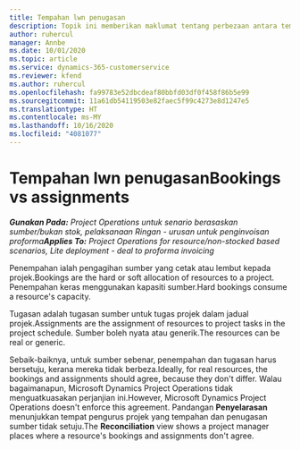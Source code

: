 ```yaml
---
title: Tempahan lwn penugasan
description: Topik ini memberikan maklumat tentang perbezaan antara tempahan sumber dan penugasan sumber.
author: ruhercul
manager: Annbe
ms.date: 10/01/2020
ms.topic: article
ms.service: dynamics-365-customerservice
ms.reviewer: kfend
ms.author: ruhercul
ms.openlocfilehash: fa99783e52dbcdeaf80bbfd03df0f458f86b5e99
ms.sourcegitcommit: 11a61db54119503e82faec5f99c4273e8d1247e5
ms.translationtype: HT
ms.contentlocale: ms-MY
ms.lasthandoff: 10/16/2020
ms.locfileid: "4081077"
---
```

# <a name="bookings-vs-assignments"></a><span data-ttu-id="66210-103">Tempahan lwn penugasan</span><span class="sxs-lookup"><span data-stu-id="66210-103">Bookings vs assignments</span></span>

<span data-ttu-id="66210-104">_**Gunakan Pada:** Project Operations untuk senario berasaskan sumber/bukan stok, pelaksanaan Ringan - urusan untuk penginvoisan proforma_</span><span class="sxs-lookup"><span data-stu-id="66210-104">_**Applies To:** Project Operations for resource/non-stocked based scenarios, Lite deployment - deal to proforma invoicing_</span></span>

<span data-ttu-id="66210-105">Penempahan ialah pengagihan sumber yang cetak atau lembut kepada projek.</span><span class="sxs-lookup"><span data-stu-id="66210-105">Bookings are the hard or soft allocation of resources to a project.</span></span> <span data-ttu-id="66210-106">Penempahan keras menggunakan kapasiti sumber.</span><span class="sxs-lookup"><span data-stu-id="66210-106">Hard bookings consume a resource's capacity.</span></span> 

<span data-ttu-id="66210-107">Tugasan adalah tugasan sumber untuk tugas projek dalam jadual projek.</span><span class="sxs-lookup"><span data-stu-id="66210-107">Assignments are the assignment of resources to project tasks in the project schedule.</span></span> <span data-ttu-id="66210-108">Sumber boleh nyata atau generik.</span><span class="sxs-lookup"><span data-stu-id="66210-108">The resources can be real or generic.</span></span> 

<span data-ttu-id="66210-109">Sebaik-baiknya, untuk sumber sebenar, penempahan dan tugasan harus bersetuju, kerana mereka tidak berbeza.</span><span class="sxs-lookup"><span data-stu-id="66210-109">Ideally, for real resources, the bookings and assignments should agree, because they don't differ.</span></span> <span data-ttu-id="66210-110">Walau bagaimanapun, Microsoft Dynamics Project Operations tidak menguatkuasakan perjanjian ini.</span><span class="sxs-lookup"><span data-stu-id="66210-110">However, Microsoft Dynamics Project Operations doesn't enforce this agreement.</span></span> <span data-ttu-id="66210-111">Pandangan **Penyelarasan** menunjukkan tempat pengurus projek yang tempahan dan penugasan sumber tidak setuju.</span><span class="sxs-lookup"><span data-stu-id="66210-111">The **Reconciliation** view shows a project manager places where a resource's bookings and assignments don't agree.</span></span>
